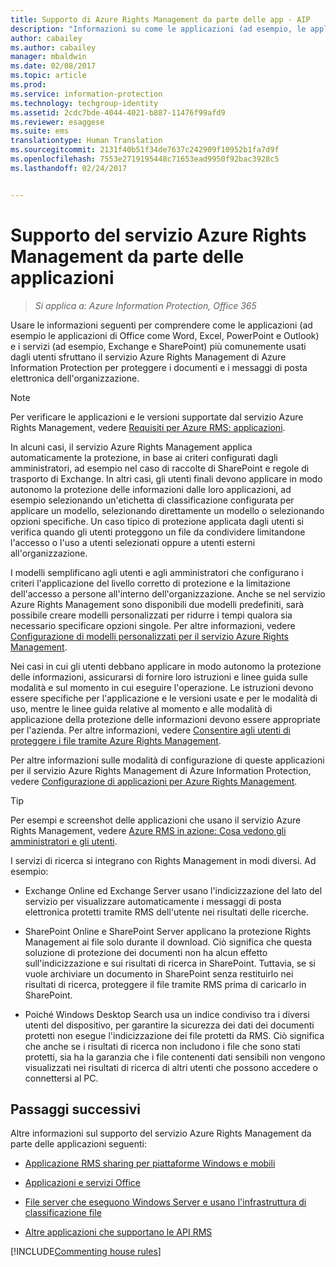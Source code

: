 ```yaml
---
title: Supporto di Azure Rights Management da parte delle app - AIP
description: "Informazioni su come le applicazioni (ad esempio, le applicazioni di Office come Word, Excel, PowerPoint e Outlook) e i servizi (ad esempio, Exchange e SharePoint) più comunemente usati dagli utenti sfruttano il servizio Azure Rights Management di Azure Information Protection per proteggere i documenti e i messaggi di posta elettronica dell&quot;organizzazione."
author: cabailey
ms.author: cabailey
manager: mbaldwin
ms.date: 02/08/2017
ms.topic: article
ms.prod: 
ms.service: information-protection
ms.technology: techgroup-identity
ms.assetid: 2cdc7bde-4044-4021-b887-11476f99afd9
ms.reviewer: esaggese
ms.suite: ems
translationtype: Human Translation
ms.sourcegitcommit: 2131f40b51f34de7637c242909f10952b1fa7d9f
ms.openlocfilehash: 7553e2719195448c71653ead9950f92bac3928c5
ms.lasthandoff: 02/24/2017


---
```


# <a name="how-applications-support-the-azure-rights-management-service"></a>Supporto del servizio Azure Rights Management da parte delle applicazioni

>*Si applica a: Azure Information Protection, Office 365*

Usare le informazioni seguenti per comprendere come le applicazioni (ad esempio le applicazioni di Office come Word, Excel, PowerPoint e Outlook) e i servizi (ad esempio, Exchange e SharePoint) più comunemente usati dagli utenti sfruttano il servizio Azure Rights Management di Azure Information Protection per proteggere i documenti e i messaggi di posta elettronica dell'organizzazione. 
> [!NOTE]
> Per verificare le applicazioni e le versioni supportate dal servizio Azure Rights Management, vedere [Requisiti per Azure RMS: applicazioni](../get-started/requirements-applications.md).

In alcuni casi, il servizio Azure Rights Management applica automaticamente la protezione, in base ai criteri configurati dagli amministratori, ad esempio nel caso di raccolte di SharePoint e regole di trasporto di Exchange. In altri casi, gli utenti finali devono applicare in modo autonomo la protezione delle informazioni dalle loro applicazioni, ad esempio selezionando un'etichetta di classificazione configurata per applicare un modello, selezionando direttamente un modello o selezionando opzioni specifiche. Un caso tipico di protezione applicata dagli utenti si verifica quando gli utenti proteggono un file da condividere limitandone l'accesso o l'uso a utenti selezionati oppure a utenti esterni all'organizzazione.

I modelli semplificano agli utenti e agli amministratori che configurano i criteri l'applicazione del livello corretto di protezione e la limitazione dell'accesso a persone all'interno dell'organizzazione. Anche se nel servizio Azure Rights Management sono disponibili due modelli predefiniti, sarà possibile creare modelli personalizzati per ridurre i tempi qualora sia necessario specificare opzioni singole. Per altre informazioni, vedere [Configurazione di modelli personalizzati per il servizio Azure Rights Management](../deploy-use/configure-custom-templates.md).

Nei casi in cui gli utenti debbano applicare in modo autonomo la protezione delle informazioni, assicurarsi di fornire loro istruzioni e linee guida sulle modalità e sul momento in cui eseguire l'operazione. Le istruzioni devono essere specifiche per l'applicazione e le versioni usate e per le modalità di uso, mentre le linee guida relative al momento e alle modalità di applicazione della protezione delle informazioni devono essere appropriate per l'azienda. Per altre informazioni, vedere [Consentire agli utenti di proteggere i file tramite Azure Rights Management](../deploy-use/help-users.md).

Per altre informazioni sulle modalità di configurazione di queste applicazioni per il servizio Azure Rights Management di Azure Information Protection, vedere [Configurazione di applicazioni per Azure Rights Management](../deploy-use/configure-applications.md).

> [!TIP]
> Per esempi e screenshot delle applicazioni che usano il servizio Azure Rights Management, vedere [Azure RMS in azione: Cosa vedono gli amministratori e gli utenti](what-admins-users-see.md).

I servizi di ricerca si integrano con Rights Management in modi diversi. Ad esempio: 

- Exchange Online ed Exchange Server usano l'indicizzazione del lato del servizio per visualizzare automaticamente i messaggi di posta elettronica protetti tramite RMS dell'utente nei risultati delle ricerche. 

- SharePoint Online e SharePoint Server applicano la protezione Rights Management ai file solo durante il download. Ciò significa che questa soluzione di protezione dei documenti non ha alcun effetto sull'indicizzazione e sui risultati di ricerca in SharePoint. Tuttavia, se si vuole archiviare un documento in SharePoint senza restituirlo nei risultati di ricerca, proteggere il file tramite RMS prima di caricarlo in SharePoint.

- Poiché Windows Desktop Search usa un indice condiviso tra i diversi utenti del dispositivo, per garantire la sicurezza dei dati dei documenti protetti non esegue l'indicizzazione dei file protetti da RMS. Ciò significa che anche se i risultati di ricerca non includono i file che sono stati protetti, sia ha la garanzia che i file contenenti dati sensibili non vengono visualizzati nei risultati di ricerca di altri utenti che possono accedere o connettersi al PC. 



## <a name="next-steps"></a>Passaggi successivi

Altre informazioni sul supporto del servizio Azure Rights Management da parte delle applicazioni seguenti:

-   [Applicazione RMS sharing per piattaforme Windows e mobili](sharing-app-support.md)

-   [Applicazioni e servizi Office](office-apps-services-support.md)

-   [File server che eseguono Windows Server e usano l'infrastruttura di classificazione file](file-server-support.md)

-   [Altre applicazioni che supportano le API RMS](api-support.md)

[!INCLUDE[Commenting house rules](../includes/houserules.md)]

